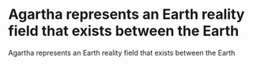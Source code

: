 # Agartha represents an Earth reality field that exists between the Earth

Agartha represents an Earth reality field that exists between the Earth